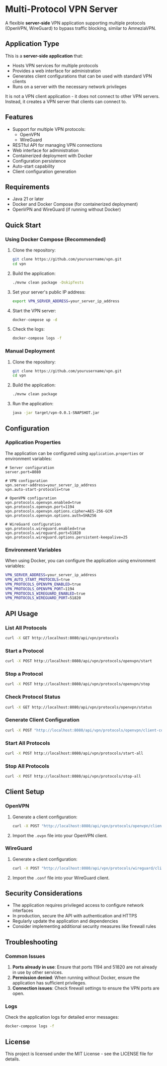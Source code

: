 # Multi-Protocol VPN Server

A flexible **server-side** VPN application supporting multiple protocols (OpenVPN, WireGuard) to bypass traffic blocking, similar to AmneziaVPN.

## Application Type

This is a **server-side application** that:
- Hosts VPN services for multiple protocols
- Provides a web interface for administration
- Generates client configurations that can be used with standard VPN clients
- Runs on a server with the necessary network privileges

It is not a VPN client application - it does not connect to other VPN servers. Instead, it creates a VPN server that clients can connect to.

## Features

- Support for multiple VPN protocols:
  - OpenVPN
  - WireGuard
- RESTful API for managing VPN connections
- Web interface for administration
- Containerized deployment with Docker
- Configuration persistence
- Auto-start capability
- Client configuration generation

## Requirements

- Java 21 or later
- Docker and Docker Compose (for containerized deployment)
- OpenVPN and WireGuard (if running without Docker)

## Quick Start

### Using Docker Compose (Recommended)

1. Clone the repository:
   ```bash
   git clone https://github.com/yourusername/vpn.git
   cd vpn
   ```

2. Build the application:
   ```bash
   ./mvnw clean package -DskipTests
   ```

3. Set your server's public IP address:
   ```bash
   export VPN_SERVER_ADDRESS=your_server_ip_address
   ```

4. Start the VPN server:
   ```bash
   docker-compose up -d
   ```

5. Check the logs:
   ```bash
   docker-compose logs -f
   ```

### Manual Deployment

1. Clone the repository:
   ```bash
   git clone https://github.com/yourusername/vpn.git
   cd vpn
   ```

2. Build the application:
   ```bash
   ./mvnw clean package
   ```

3. Run the application:
   ```bash
   java -jar target/vpn-0.0.1-SNAPSHOT.jar
   ```

## Configuration

### Application Properties

The application can be configured using `application.properties` or environment variables:

```properties
# Server configuration
server.port=8080

# VPN configuration
vpn.server-address=your_server_ip_address
vpn.auto-start-protocols=true

# OpenVPN configuration
vpn.protocols.openvpn.enabled=true
vpn.protocols.openvpn.port=1194
vpn.protocols.openvpn.options.cipher=AES-256-GCM
vpn.protocols.openvpn.options.auth=SHA256

# WireGuard configuration
vpn.protocols.wireguard.enabled=true
vpn.protocols.wireguard.port=51820
vpn.protocols.wireguard.options.persistent-keepalive=25
```

### Environment Variables

When using Docker, you can configure the application using environment variables:

```bash
VPN_SERVER_ADDRESS=your_server_ip_address
VPN_AUTO_START_PROTOCOLS=true
VPN_PROTOCOLS_OPENVPN_ENABLED=true
VPN_PROTOCOLS_OPENVPN_PORT=1194
VPN_PROTOCOLS_WIREGUARD_ENABLED=true
VPN_PROTOCOLS_WIREGUARD_PORT=51820
```

## API Usage

### List All Protocols

```bash
curl -X GET http://localhost:8080/api/vpn/protocols
```

### Start a Protocol

```bash
curl -X POST http://localhost:8080/api/vpn/protocols/openvpn/start
```

### Stop a Protocol

```bash
curl -X POST http://localhost:8080/api/vpn/protocols/openvpn/stop
```

### Check Protocol Status

```bash
curl -X GET http://localhost:8080/api/vpn/protocols/openvpn/status
```

### Generate Client Configuration

```bash
curl -X POST "http://localhost:8080/api/vpn/protocols/openvpn/client-config?username=user1"
```

### Start All Protocols

```bash
curl -X POST http://localhost:8080/api/vpn/protocols/start-all
```

### Stop All Protocols

```bash
curl -X POST http://localhost:8080/api/vpn/protocols/stop-all
```

## Client Setup

### OpenVPN

1. Generate a client configuration:
   ```bash
   curl -X POST "http://localhost:8080/api/vpn/protocols/openvpn/client-config?username=user1" > user1.ovpn
   ```

2. Import the `.ovpn` file into your OpenVPN client.

### WireGuard

1. Generate a client configuration:
   ```bash
   curl -X POST "http://localhost:8080/api/vpn/protocols/wireguard/client-config?username=user1" > user1.conf
   ```

2. Import the `.conf` file into your WireGuard client.

## Security Considerations

- The application requires privileged access to configure network interfaces
- In production, secure the API with authentication and HTTPS
- Regularly update the application and dependencies
- Consider implementing additional security measures like firewall rules

## Troubleshooting

### Common Issues

1. **Ports already in use**: Ensure that ports 1194 and 51820 are not already in use by other services.
2. **Permission denied**: When running without Docker, ensure the application has sufficient privileges.
3. **Connection issues**: Check firewall settings to ensure the VPN ports are open.

### Logs

Check the application logs for detailed error messages:

```bash
docker-compose logs -f
```

## License

This project is licensed under the MIT License - see the LICENSE file for details.
